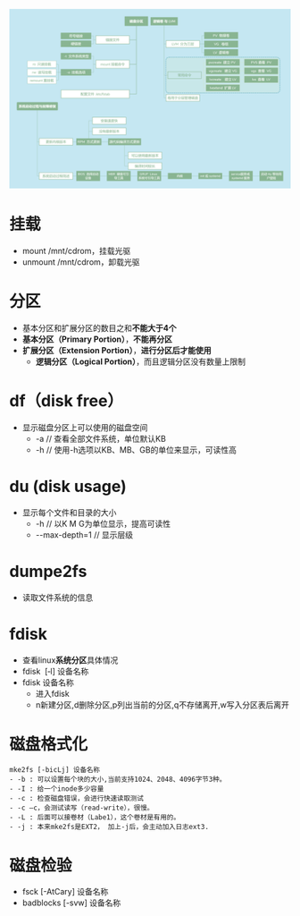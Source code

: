 ![](../photo/10_磁盘、逻辑卷和故障修复.png)

# 挂载
- mount /mnt/cdrom，挂载光驱
- unmount /mnt/cdrom，卸载光驱

# 分区
- 基本分区和扩展分区的数目之和**不能大于4个**
- **基本分区（Primary Portion）**，**不能再分区**
- **扩展分区（Extension Portion）**，**进行分区后才能使用**
	- **逻辑分区（Logical Portion）**，而且逻辑分区没有数量上限制

# df（disk free）
- 显示磁盘分区上可以使用的磁盘空间
	- -a    // 查看全部文件系统，单位默认KB
	- -h    // 使用-h选项以KB、MB、GB的单位来显示，可读性高

# du (disk usage)
- 显示每个文件和目录的大小
	- -h  // 以K  M  G为单位显示，提高可读性
	- --max-depth=1  // 显示层级

# dumpe2fs
- 读取文件系统的信息

# fdisk
- 查看linux**系统分区**具体情况
- fdisk  [‐l] 设备名称
- fdisk 设备名称
	- 进入fdisk
	- n新建分区,d删除分区,p列出当前的分区,q不存储离开,w写入分区表后离开

# 磁盘格式化
```
mke2fs [-bicLj] 设备名称	
- -b : 可以设置每个块的大小,当前支持1024、2048、4096字节3种。
- -I : 给一个inode多少容量
- -c : 检查磁盘错误，会进行快速读取测试
- -c –c，会测试读写（read-write），很慢。
- -L : 后面可以接卷材（Labe1），这个卷材是有用的。
- -j : 本来mke2fs是EXT2， 加上-j后，会主动加入日志ext3.
```

# 磁盘检验
- fsck [-AtCary] 设备名称
- badblocks [-svw] 设备名称